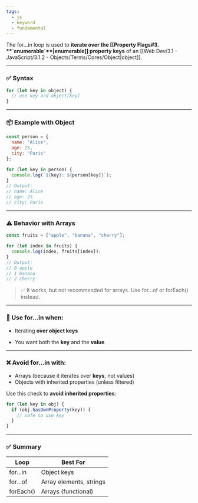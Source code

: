 ```yaml
---
tags:
  - js
  - keyword
  - fundamental
---
```


The for...in loop is used to **iterate over the [[Property Flags#3. \*\*\`enumerable\`\*\*|enumerable]] property keys** of an [[Web Dev/3.1 - JavaScript/3.1.2 - Objects/Terms/Cores/Object|object]].

---

### **✅ Syntax**

```js
for (let key in object) {
  // use key and object[key]
}
```

---

### **📦 Example with Object**

```js
const person = {
  name: "Alice",
  age: 25,
  city: "Paris"
};

for (let key in person) {
  console.log(`${key}: ${person[key]}`);
}
// Output:
// name: Alice
// age: 25
// city: Paris
```

---

### **⚠️ Behavior with Arrays**

```js
const fruits = ["apple", "banana", "cherry"];

for (let index in fruits) {
  console.log(index, fruits[index]);
}
// Output:
// 0 apple
// 1 banana
// 2 cherry
```

> ✅ It works, but not recommended for arrays. Use for...of or forEach() instead.

---

### **🧠 Use for...in when:**

- Iterating **over object keys**
    
- You want both the **key** and the **value**
    

---

### **❌ Avoid for...in with:**

- Arrays (because it iterates over **keys**, not values)
- Objects with inherited properties (unless filtered)

Use this check to **avoid inherited properties**:

```js
for (let key in obj) {
  if (obj.hasOwnProperty(key)) {
    // safe to use key
  }
}
```

---

### **✅ Summary**

|**Loop**|**Best For**|
|---|---|
|for...in|Object keys|
|for...of|Array elements, strings|
|forEach()|Arrays (functional)|